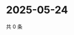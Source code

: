 # 2025-05-24

共 0 条

<!-- BEGIN ZHIHUQUESTIONS -->
<!-- 最后更新时间 Sat May 24 2025 07:11:20 GMT+0800 (China Standard Time) -->

<!-- END ZHIHUQUESTIONS -->
